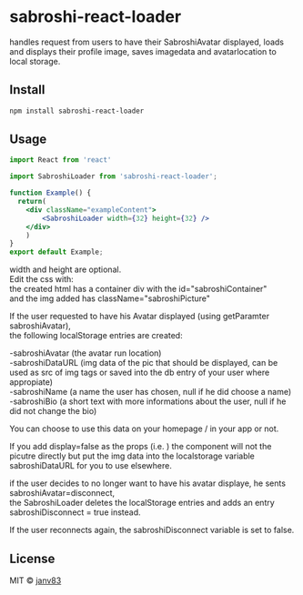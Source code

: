 # sabroshi-react-loader
handles request from users to have their SabroshiAvatar displayed, loads and displays their profile image, saves imagedata and avatarlocation to local storage.  

## Install

```bash
npm install sabroshi-react-loader
```

## Usage
```jsx
import React from 'react'

import SabroshiLoader from 'sabroshi-react-loader';

function Example() {
  return(
    <div className="exampleContent">
        <SabroshiLoader width={32} height={32} />
    </div>
    )
}
export default Example;

```

width and height are optional.  
Edit the css with:  
the created html has a container div with the id="sabroshiContainer"  
and the img added has className="sabroshiPicture"  


If the user requested to have his Avatar displayed (using getParamter sabroshiAvatar),  
the following localStorage entries are created:  

-sabroshiAvatar  (the avatar run location)  
-sabroshiDataURL  (img data of the pic that should be displayed, can be used as src of img tags or saved into the db entry of your user where appropiate)    
-sabroshiName  (a name the user has chosen, null if he did choose a name)  
-sabroshiBio (a short text with more informations about the user, null if he did not change the bio)  
  
You can choose to use this data on your homepage / in your app or not.  
   
If you add display=false as the props (i.e. <SabroshiLoader width={32} height={32} display={false}>) the component will not the picutre directly but put the img data into the localstorage variable sabroshiDataURL for you to use elsewhere.

if the user decides to no longer want to have his avatar displaye, he sents sabroshiAvatar=disconnect,   
the SabroshiLoader deletes the localStorage entries and adds an entry sabroshiDisconnect = true instead.  

If the user reconnects again, the sabroshiDisconnect variable is set to false.  


## License

MIT © [janv83](https://github.com/janv83)  